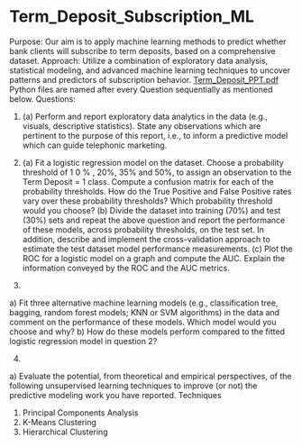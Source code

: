 # Term_Deposit_Subscription_ML
Purpose: Our aim is to apply machine learning methods to predict whether bank clients will subscribe to term deposits, based on a comprehensive dataset. Approach: Utilize a combination of exploratory data analysis, statistical modeling, and advanced machine learning techniques to uncover patterns and predictors of subscription behavior.
[Term_Deposit_PPT.pdf](https://github.com/user-attachments/files/16110036/Term_Deposit_PPT.pdf)
Python files are named after every Question sequentially as mentioned below.
Questions:
1. (a) Perform and report exploratory data analytics in the data (e.g., visuals, descriptive statistics).
State any observations which are pertinent to the purpose of this report, i.e., to inform a
predictive model which can guide telephonic marketing.

2. (a) Fit a logistic regression model on the dataset. Choose a probability threshold of 1 0 % ,
20%, 35% and 50%, to assign an observation to the Term Deposit = 1 class. Compute a
confusion matrix for each of the probability thresholds. How do the True Positive and False
Positive rates vary over these probability thresholds? Which probability threshold would you
choose?
(b) Divide the dataset into training (70%) and test (30%) sets and repeat the above question and
report the performance of these models, across probability thresholds, on the test set. In
addition, describe and implement the cross-validation approach to estimate the test dataset
model performance measurements.
(c) Plot the ROC for a logistic model on a graph and compute the AUC. Explain the information
conveyed by the ROC and the AUC metrics.

3.
a) Fit three alternative machine learning models (e.g., classification tree, bagging,
random forest models; KNN or SVM algorithms) in the data and comment on the
performance of these models. Which model would you choose and why?
b) How do these models perform compared to the fitted logistic regression model in question
2?

4.
a) Evaluate the potential, from theoretical and empirical perspectives, of the following unsupervised
learning techniques to improve (or not) the predictive modeling work you have reported.
Techniques
1. Principal Components Analysis
2. K-Means Clustering
3. Hierarchical Clustering
